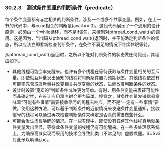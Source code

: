 ### 30.2.3　测试条件变量的判断条件（predicate）

每个条件变量都有与之相关的判断条件，涉及一个或多个共享变量。例如，在上一节的代码中，与cond相关的判断是(avail == 0)。这段代码展示了一个通用的设计原则：必须由一个while循环，而不是if语句，来控制对pthread_cond_wait()的调用。这是因为，当代码从pthread_cond_wait()返回时，并不能确定判断条件的状态，所以应该立即重新检查判断条件，在条件不满足的情况下继续休眠等待。

从pthread_cond_wait()返回时，之所以不能对判断条件的状态做任何假设，其理由如下。

+ 其他线程可能会率先醒来。也许有多个线程在等待获取与条件变量相关的互斥量。即使就互斥量发出通知的线程将判断条件置为预期状态，其他线程依然有可能率先获取互斥量并改变相关共享变量的状态，进而改变判断条件的状态。
+ 设计时设置“宽松的”判断条件或许更为简单。有时，用条件变量来表征可能性而非确定性，在设计应用程序时会更为简单。换言之，就条件变量发送信号意味着“可能有些事情”需要接收信号的线程去响应，而不是“一定有一些事情”要做。使用这种方法，可以基于判断条件的近似情况来发送条件变量通知，接收信号的线程可以通过再次检查判断条件来确定是否真的需要做些什么。
+ 可能会发生虚假唤醒的情况。在一些实现中，即使没有任何其他线程真地就条件变量发出信号，等待此条件变量的线程仍有可能醒来。在一些多处理器系统上，为确保高效实现而采用的技术会导致此类（不常见的）虚假唤醒。SUSv3对此予以明确认可。

